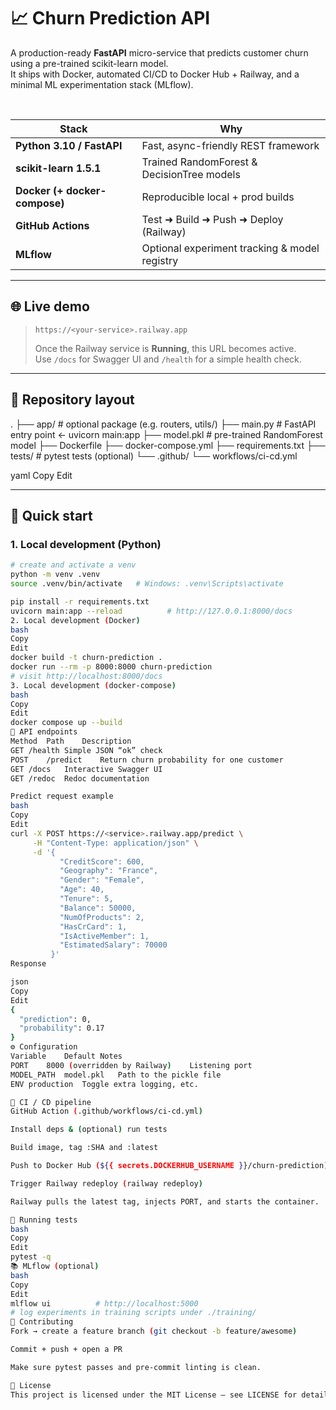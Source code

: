 # 📈 Churn Prediction API

A production-ready **FastAPI** micro-service that predicts customer churn using a pre-trained scikit-learn model.  
It ships with Docker, automated CI/CD to Docker Hub + Railway, and a minimal ML experimentation stack (MLflow).

&nbsp;

| Stack | Why |
|-------|-----|
| **Python 3.10 / FastAPI** | Fast, async-friendly REST framework |
| **scikit-learn 1.5.1** | Trained RandomForest & DecisionTree models |
| **Docker (+ docker-compose)** | Reproducible local + prod builds |
| **GitHub Actions** | Test ➜ Build ➜ Push ➜ Deploy (Railway) |
| **MLflow** | Optional experiment tracking & model registry |

---

## 🌐 Live demo

> ```text
> https://<your-service>.railway.app
> ```
> Once the Railway service is **Running**, this URL becomes active.  
> Use `/docs` for Swagger UI and `/health` for a simple health check.

---

## 📂 Repository layout

.
├── app/ # optional package (e.g. routers, utils/)
├── main.py # FastAPI entry point ← uvicorn main:app
├── model.pkl # pre-trained RandomForest model
├── Dockerfile
├── docker-compose.yml
├── requirements.txt
├── tests/ # pytest tests (optional)
└── .github/
└── workflows/ci-cd.yml

yaml
Copy
Edit

---

## 🚀 Quick start

### 1. Local development (Python)

```bash
# create and activate a venv
python -m venv .venv
source .venv/bin/activate   # Windows: .venv\Scripts\activate

pip install -r requirements.txt
uvicorn main:app --reload          # http://127.0.0.1:8000/docs
2. Local development (Docker)
bash
Copy
Edit
docker build -t churn-prediction .
docker run --rm -p 8000:8000 churn-prediction
# visit http://localhost:8000/docs
3. Local development (docker-compose)
bash
Copy
Edit
docker compose up --build
📡 API endpoints
Method	Path	Description
GET	/health	Simple JSON “ok” check
POST	/predict	Return churn probability for one customer
GET	/docs	Interactive Swagger UI
GET	/redoc	Redoc documentation

Predict request example
bash
Copy
Edit
curl -X POST https://<service>.railway.app/predict \
     -H "Content-Type: application/json" \
     -d '{
           "CreditScore": 600,
           "Geography": "France",
           "Gender": "Female",
           "Age": 40,
           "Tenure": 5,
           "Balance": 50000,
           "NumOfProducts": 2,
           "HasCrCard": 1,
           "IsActiveMember": 1,
           "EstimatedSalary": 70000
         }'
Response

json
Copy
Edit
{
  "prediction": 0,
  "probability": 0.17
}
⚙️ Configuration
Variable	Default	Notes
PORT	8000 (overridden by Railway)	Listening port
MODEL_PATH	model.pkl	Path to the pickle file
ENV	production	Toggle extra logging, etc.

🤖 CI / CD pipeline
GitHub Action (.github/workflows/ci-cd.yml)

Install deps & (optional) run tests

Build image, tag :SHA and :latest

Push to Docker Hub (${{ secrets.DOCKERHUB_USERNAME }}/churn-prediction)

Trigger Railway redeploy (railway redeploy)

Railway pulls the latest tag, injects PORT, and starts the container.

🧪 Running tests
bash
Copy
Edit
pytest -q
📚 MLflow (optional)
bash
Copy
Edit
mlflow ui          # http://localhost:5000
# log experiments in training scripts under ./training/
👐 Contributing
Fork → create a feature branch (git checkout -b feature/awesome)

Commit + push + open a PR

Make sure pytest passes and pre-commit linting is clean.

📝 License
This project is licensed under the MIT License – see LICENSE for details.
